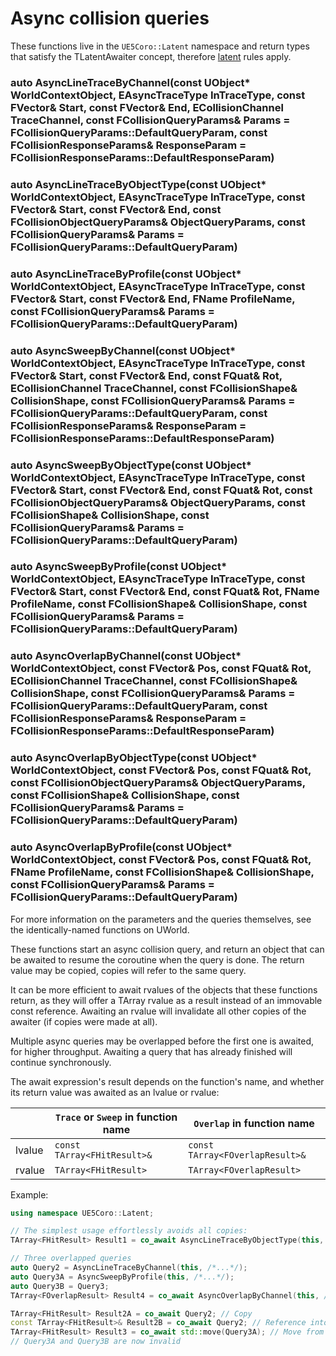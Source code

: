 # Async collision queries

These functions live in the `UE5Coro::Latent` namespace and return types that
satisfy the TLatentAwaiter concept, therefore [latent](Latent.md#latent-awaiters)
rules apply.

### auto AsyncLineTraceByChannel(const UObject* WorldContextObject, EAsyncTraceType InTraceType, const FVector& Start, const FVector& End, ECollisionChannel TraceChannel, const FCollisionQueryParams& Params = FCollisionQueryParams::DefaultQueryParam, const FCollisionResponseParams& ResponseParam = FCollisionResponseParams::DefaultResponseParam)
### auto AsyncLineTraceByObjectType(const UObject* WorldContextObject, EAsyncTraceType InTraceType, const FVector& Start, const FVector& End, const FCollisionObjectQueryParams& ObjectQueryParams, const FCollisionQueryParams& Params = FCollisionQueryParams::DefaultQueryParam)
### auto AsyncLineTraceByProfile(const UObject* WorldContextObject, EAsyncTraceType InTraceType, const FVector& Start, const FVector& End, FName ProfileName, const FCollisionQueryParams& Params = FCollisionQueryParams::DefaultQueryParam)
### auto AsyncSweepByChannel(const UObject* WorldContextObject, EAsyncTraceType InTraceType, const FVector& Start, const FVector& End, const FQuat& Rot, ECollisionChannel TraceChannel, const FCollisionShape& CollisionShape, const FCollisionQueryParams& Params = FCollisionQueryParams::DefaultQueryParam, const FCollisionResponseParams& ResponseParam = FCollisionResponseParams::DefaultResponseParam)
### auto AsyncSweepByObjectType(const UObject* WorldContextObject, EAsyncTraceType InTraceType, const FVector& Start, const FVector& End, const FQuat& Rot, const FCollisionObjectQueryParams& ObjectQueryParams, const FCollisionShape& CollisionShape, const FCollisionQueryParams& Params = FCollisionQueryParams::DefaultQueryParam)
### auto AsyncSweepByProfile(const UObject* WorldContextObject, EAsyncTraceType InTraceType, const FVector& Start, const FVector& End, const FQuat& Rot, FName ProfileName, const FCollisionShape& CollisionShape, const FCollisionQueryParams& Params = FCollisionQueryParams::DefaultQueryParam)
### auto AsyncOverlapByChannel(const UObject* WorldContextObject, const FVector& Pos, const FQuat& Rot, ECollisionChannel TraceChannel, const FCollisionShape& CollisionShape, const FCollisionQueryParams& Params = FCollisionQueryParams::DefaultQueryParam, const FCollisionResponseParams& ResponseParam = FCollisionResponseParams::DefaultResponseParam)
### auto AsyncOverlapByObjectType(const UObject* WorldContextObject, const FVector& Pos, const FQuat& Rot, const FCollisionObjectQueryParams& ObjectQueryParams, const FCollisionShape& CollisionShape, const FCollisionQueryParams& Params = FCollisionQueryParams::DefaultQueryParam)
### auto AsyncOverlapByProfile(const UObject* WorldContextObject, const FVector& Pos, const FQuat& Rot, FName ProfileName, const FCollisionShape& CollisionShape, const FCollisionQueryParams& Params = FCollisionQueryParams::DefaultQueryParam)

For more information on the parameters and the queries themselves, see the
identically-named functions on UWorld.

These functions start an async collision query, and return an object that can be
awaited to resume the coroutine when the query is done.
The return value may be copied, copies will refer to the same query.

It can be more efficient to await rvalues of the objects that these functions
return, as they will offer a TArray rvalue as a result instead of an immovable
const reference.
Awaiting an rvalue will invalidate all other copies of the awaiter (if copies
were made at all).

Multiple async queries may be overlapped before the first one is awaited, for
higher throughput.
Awaiting a query that has already finished will continue synchronously.

The await expression's result depends on the function's name, and whether its
return value was awaited as an lvalue or rvalue:

|      |`Trace` or `Sweep` in function name|`Overlap` in function name     |
|------|-----------------------------------|-------------------------------|
|lvalue|`const TArray<FHitResult>&`        |`const TArray<FOverlapResult>&`|
|rvalue|`TArray<FHitResult>`               |`TArray<FOverlapResult>`       |

Example:
```cpp
using namespace UE5Coro::Latent;

// The simplest usage effortlessly avoids all copies:
TArray<FHitResult> Result1 = co_await AsyncLineTraceByObjectType(this, /*...*/);

// Three overlapped queries
auto Query2 = AsyncLineTraceByChannel(this, /*...*/);
auto Query3A = AsyncSweepByProfile(this, /*...*/);
auto Query3B = Query3;
TArray<FOverlapResult> Result4 = co_await AsyncOverlapByChannel(this, /*...*/); // Move

TArray<FHitResult> Result2A = co_await Query2; // Copy
const TArray<FHitResult>& Result2B = co_await Query2; // Reference into Query2
TArray<FHitResult> Result3 = co_await std::move(Query3A); // Move from Query3A
// Query3A and Query3B are now invalid
```
